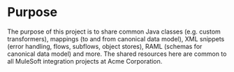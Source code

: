 # Purpose
The purpose of this project is to share common Java classes (e.g. custom transformers), 
mappings (to and from canonical data model), XML snippets (error handling, flows, subflows, object stores), 
RAML (schemas for canonical data model) and more. The shared resources here are common to all MuleSoft
integration projects at Acme Corporation.
